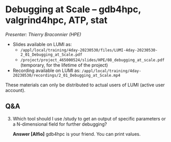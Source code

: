 # Debugging at Scale – gdb4hpc, valgrind4hpc, ATP, stat

*Presenter: Thierry Braconnier (HPE)*

-   Slides available on LUMI as:
    -   `/appl/local/training/4day-20230530/files/LUMI-4day-20230530-2_01_Debugging_at_Scale.pdf`
    -   `/project/project_465000524/slides/HPE/08_debugging_at_scale.pdf` (temporary, for the lifetime of the project)
-   Recording available on LUMI as:
    `/appl/local/training/4day-20230530/recordings/2_01_Debugging_at_Scale.mp4`

These materials can only be distributed to actual users of LUMI (active user account).


## Q&A

3. Which tool should I use /study to get an output of specific parameters or a N-dimensional field for further debugging?

    **Answer [Alfio]** gdb4hpc is your friend. You can print values.

